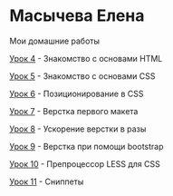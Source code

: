 # Масычева Елена
Мои домашние работы

[Урок 4](https://lenamas.github.io/lesson_4/) - Знакомство с основами HTML

[Урок 5](https://lenamas.github.io/lesson_5/) - Знакомство с основами CSS

[Урок 6](https://lenamas.github.io/lesson_6/) - Позиционирование в CSS

[Урок 7](https://lenamas.github.io/lesson_7/) - Верстка первого макета

[Урок 8](https://lenamas.github.io/lesson_8/) - Ускорение верстки в разы

[Урок 9](https://lenamas.github.io/lesson_9/) - Верстка при помощи bootstrap

[Урок 10](https://github.com/lenamas/lenamas.github.io/tree/master/lesson_10) - Препроцессор LESS для CSS

[Урок 11](https://github.com/lenamas/lenamas.github.io/tree/master/lesson_11) - Сниппеты
